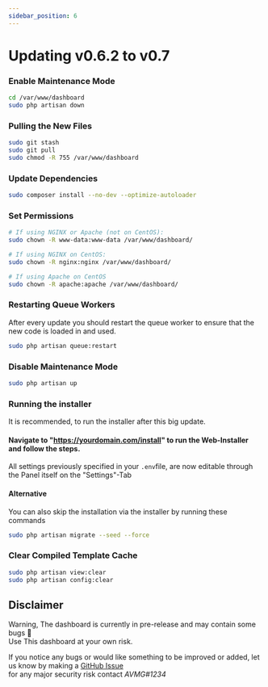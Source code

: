```yaml
---
sidebar_position: 6
---
```

# Updating v0.6.2 to v0.7

### Enable Maintenance Mode
```bash
cd /var/www/dashboard
sudo php artisan down
```
### Pulling the New Files
```bash
sudo git stash
sudo git pull
sudo chmod -R 755 /var/www/dashboard
```

### Update Dependencies
```bash
sudo composer install --no-dev --optimize-autoloader
```

### Set Permissions
```bash
# If using NGINX or Apache (not on CentOS):
sudo chown -R www-data:www-data /var/www/dashboard/

# If using NGINX on CentOS:
sudo chown -R nginx:nginx /var/www/dashboard/

# If using Apache on CentOS
sudo chown -R apache:apache /var/www/dashboard/
````

### Restarting Queue Workers
After every update you should restart the queue worker to ensure that the new code is loaded in and used.
```bash
sudo php artisan queue:restart
```

### Disable Maintenance Mode
```bash
sudo php artisan up
```
### Running the installer

It is recommended, to run the installer after this big update.
#### Navigate to "https://yourdomain.com/install" to run the Web-Installer and follow the steps.

All settings previously specified in your `.env`file, are now editable through the Panel itself on the "Settings"-Tab

#### Alternative
You can also skip the installation via the installer by running these commands

```bash
sudo php artisan migrate --seed --force
````


### Clear Compiled Template Cache
```bash
sudo php artisan view:clear
sudo php artisan config:clear
```


## Disclaimer
Warning, The dashboard is currently in pre-release and may contain some bugs 🐛 <br/>
Use This dashboard at your own risk.

If you notice any bugs or would like something to be improved or added, let us know by making a [GitHub Issue](https://github.com/ControlPanel-gg/dashboard/issues/new/choose)<br /> for any major security risk contact _AVMG#1234_


